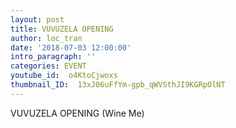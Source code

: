 ```yaml
---
layout: post
title: VUVUZELA OPENING
author: loc_tran
date: '2018-07-03 12:00:00'
intro_paragraph: ''
categories: EVENT
youtube_id:  o4KtoCjwoxs
thumbnail_ID:  13xJ06uFfYm-gpb_qWVSthJI9KGRpOlNT
---
```

VUVUZELA OPENING (Wine Me)
